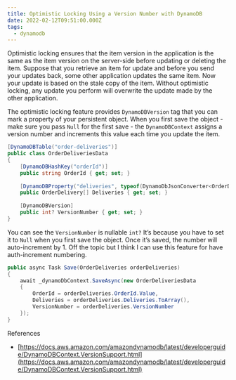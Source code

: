 ```yaml
---
title: Optimistic Locking Using a Version Number with DynamoDB
date: 2022-02-12T09:51:00.000Z
tags:
  - dynamodb
---
```


Optimistic locking ensures that the item version in the application is the same as the item version on the server-side before updating or deleting the item. Suppose that you retrieve an item for update and before you send your updates back, some other application updates the same item. Now your update is based on the stale copy of the item. Without optimistic locking, any update you perform will overwrite the update made by the other application.

The optimistic locking feature provides `DynamoDBVersion` tag that you can mark a property of your persistent object. When you first save the object - make sure you pass `Null` for the first save - the `DynamoDBContext` assigns a version number and increments this value each time you update the item. 

```c#
[DynamoDBTable("order-deliveries")]
public class OrderDeliveriesData
{
    [DynamoDBHashKey("orderId")]
    public string OrderId { get; set; }
    
    [DynamoDBProperty("deliveries", typeof(DynamoDbJsonConverter<OrderDelivery[]>))]
    public OrderDelivery[] Deliveries { get; set; }
    
    [DynamoDBVersion]
    public int? VersionNumber { get; set; }
}
```

You can see the `VersionNumber` is nullable `int?` It’s because you have to set it to `Null` when you first save the object. Once it’s saved, the number will auto-increment by 1. Off the topic but I think I can use this feature for have auth-increment numbering.

```c#
public async Task Save(OrderDeliveries orderDeliveries)
{
    await _dynamoDbContext.SaveAsync(new OrderDeliveriesData
    {
        OrderId = orderDeliveries.OrderId.Value,
        Deliveries = orderDeliveries.Deliveries.ToArray(),
        VersionNumber = orderDeliveries.VersionNumber
    });
}
```

References

- [https://docs.aws.amazon.com/amazondynamodb/latest/developerguide/DynamoDBContext.VersionSupport.html](https://docs.aws.amazon.com/amazondynamodb/latest/developerguide/DynamoDBContext.VersionSupport.html)

